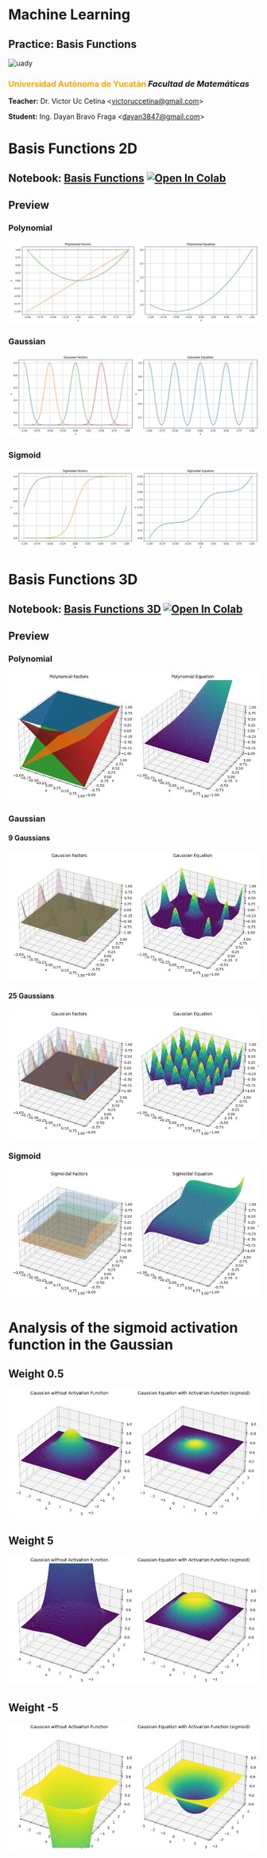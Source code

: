 # Machine Learning

## Practice: Basis Functions

<img src="https://uady.mx/assets/img/logo_uady.svg" width="15%" alt="uady">

### <font color='orange'>Universidad Autónoma de Yucatán</font> _Facultad de Matemáticas_

**Teacher:** Dr. Victor Uc Cetina <[victoruccetina@gmail.com](mailto:victoruccetina@gmail.com)>

**Student:** Ing. Dayan Bravo Fraga <[dayan3847@gmail.com](mailto:dayan3847@gmail.com)>

# Basis Functions 2D

## Notebook: [Basis Functions](https://github.com/dayan3847/machine_learning/blob/master/dayan3847/basis_functions/basis_functions.ipynb) [![Open In Colab](https://colab.research.google.com/assets/colab-badge.svg)](https://colab.research.google.com/github/dayan3847/bayes_estimator/blob/master/dayan3847/basis_functions/basis_functions.ipynb)

## Preview

### Polynomial

<img src="./img/p.png" alt="preview">

### Gaussian

<img src="./img/g.png" alt="preview">

### Sigmoid

<img src="./img/s.png" alt="preview">

# Basis Functions 3D

## Notebook: [Basis Functions 3D](https://github.com/dayan3847/machine_learning/blob/master/dayan3847/basis_functions/basis_functions_3d.ipynb) [![Open In Colab](https://colab.research.google.com/assets/colab-badge.svg)](https://colab.research.google.com/github/dayan3847/machine_learning/blob/master/dayan3847/basis_functions/basis_functions_3d.ipynb) 

## Preview

### Polynomial

<img src="./img/3d_3p.png" alt="preview">

### Gaussian

#### 9 Gaussians

<img src="./img/3d_9g.png" alt="preview">

#### 25 Gaussians

<img src="./img/3d_25g.png" alt="preview">

### Sigmoid

<img src="./img/3d_3s.png" alt="preview">

# Analysis of the sigmoid activation function in the Gaussian

## Weight 0.5

<img src="./img/g_s_05.png" alt="preview">

## Weight 5

<img src="./img/g_s_50.png" alt="preview">

## Weight -5

<img src="./img/g_s_-50.png" alt="preview">
